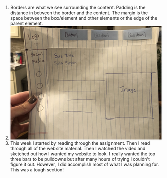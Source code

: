 1. Borders are what we see surrounding the content. Padding is the distance in between the border and the content. The margin is the space between the box/element and other elements or the edge of the parent element.
2. ![My Sketch](./images/sketch.jpg)
3. This week I started by reading through the assignment. Then I read through all of the website material. Then I watched the video and sketched out how I wanted my website to look. I really wanted the top three bars to be pulldowns but after many hours of trying I couldn't figure it out. However, I did accomplish most of what I was planning for. This was a tough section!
